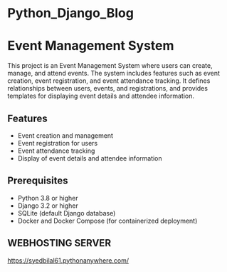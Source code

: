 # Python_Django_Blog
# Event Management System

This project is an Event Management System where users can create, manage, and attend events. The system includes features such as event creation, event registration, and event attendance tracking. It defines relationships between users, events, and registrations, and provides templates for displaying event details and attendee information.

## Features

- Event creation and management
- Event registration for users
- Event attendance tracking
- Display of event details and attendee information

## Prerequisites

- Python 3.8 or higher
- Django 3.2 or higher
- SQLite (default Django database)
- Docker and Docker Compose (for containerized deployment)

## WEBHOSTING SERVER 
https://syedbilal61.pythonanywhere.com/


